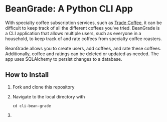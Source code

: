 # BeanGrade: A Python CLI App

With specialty coffee subscription services, such as [Trade Coffee](https://www.drinktrade.com/), it can be difficult to keep track of all the different coffees you've tried. BeanGrade is a CLI application that allows multiple users, such as everyone in a household, to keep track of and rate coffees from specialty coffee roasters.

BeanGrade allows you to create users, add coffees, and rate these coffees. Additionally, coffee and ratings can be deleted or updated as needed. The app uses SQLAlchemy to persist changes to a database.

## How to Install

1. Fork and clone this repository
2. Navigate to the local directory with

   `cd cli-bean-grade`

3.
